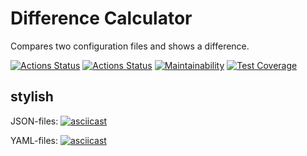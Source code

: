 # Difference Calculator

Compares two configuration files and shows a difference.

[![Actions Status](https://github.com/mikhailmogilnikov/frontend-project-46/actions/workflows/hexlet-check.yml/badge.svg)](https://github.com/mikhailmogilnikov/frontend-project-46/actions)
[![Actions Status](https://github.com/mikhailmogilnikov/frontend-project-46/actions/workflows/main.yml/badge.svg)](https://github.com/mikhailmogilnikov/frontend-project-46/actions)
[![Maintainability](https://api.codeclimate.com/v1/badges/a71c30deab4c287bef40/maintainability)](https://codeclimate.com/github/mikhailmogilnikov/frontend-project-46/maintainability)
[![Test Coverage](https://api.codeclimate.com/v1/badges/a71c30deab4c287bef40/test_coverage)](https://codeclimate.com/github/mikhailmogilnikov/frontend-project-46/test_coverage)

## stylish

JSON-files:
[![asciicast](https://asciinema.org/a/RVuJB1XALVATpW9r6jqDwW7FE.svg)](https://asciinema.org/a/RVuJB1XALVATpW9r6jqDwW7FE)

YAML-files:
[![asciicast](https://asciinema.org/a/SpLJBuaFudAFZ1nbygBwUgN6n.svg)](https://asciinema.org/a/SpLJBuaFudAFZ1nbygBwUgN6n)